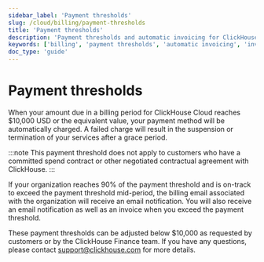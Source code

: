 ```yaml
---
sidebar_label: 'Payment thresholds'
slug: /cloud/billing/payment-thresholds
title: 'Payment thresholds'
description: 'Payment thresholds and automatic invoicing for ClickHouse Cloud.'
keywords: ['billing', 'payment thresholds', 'automatic invoicing', 'invoice']
doc_type: 'guide'
---
```


# Payment thresholds

When your amount due in a billing period for ClickHouse Cloud reaches $10,000 USD or the equivalent value, your payment method will be automatically charged. A failed charge will result in the suspension or termination of your services after a grace period. 

:::note
This payment threshold does not apply to customers who have a committed spend contract or other negotiated contractual agreement with ClickHouse.
:::

If your organization reaches 90% of the payment threshold and is on-track to exceed the payment threshold mid-period, the billing email associated with the organization will receive an email notification. You will also receive an email notification as well as an invoice when you exceed the payment threshold.

These payment thresholds can be adjusted below $10,000 as requested by customers or by the ClickHouse Finance team. If you have any questions, please contact support@clickhouse.com for more details.
